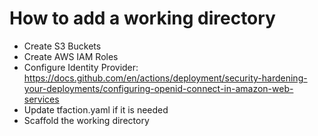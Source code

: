 # How to add a working directory

* Create S3 Buckets
* Create AWS IAM Roles
* Configure Identity Provider: https://docs.github.com/en/actions/deployment/security-hardening-your-deployments/configuring-openid-connect-in-amazon-web-services
* Update tfaction.yaml if it is needed
* Scaffold the working directory
